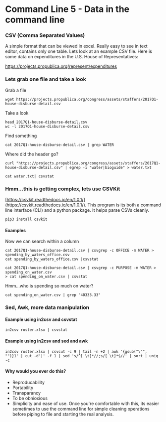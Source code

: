 # Command Line 5 - Data in the command line


### CSV (Comma Separated Values)

A simple format that can be viewed in excel. Really easy to see in text editor, contains only one table. Lets look at an example CSV file. Here is some data on expenditures in the U.S. House of Representatives:

https://projects.propublica.org/represent/expenditures

### Lets grab one file and take a look

Grab a file
```
wget https://projects.propublica.org/congress/assets/staffers/2017Q1-house-disburse-detail.csv
```

Take a look

```
head 2017Q1-house-disburse-detail.csv
wc -l 2017Q1-house-disburse-detail.csv
```

Find something

```
cat 2017Q1-house-disburse-detail.csv | grep WATER
```

Where did the header go?

```
curl "https://projects.propublica.org/congress/assets/staffers/2017Q1-house-disburse-detail.csv" | egrep -i "water|bioguide" > water.txt

cat water.txt| csvstat
```


### Hmm...this is getting complex, lets use CSVKit

[https://csvkit.readthedocs.io/en/1.0.1/](https://csvkit.readthedocs.io/en/1.0.1/). This program is its both a command line interface (CLI) and a python package. It helps parse CSVs cleanly.

```
pip3 install csvkit
```

#### Examples

Now we can search within a column

```
cat 2017Q1-house-disburse-detail.csv | csvgrep -c OFFICE -m WATER > spending_by_waters_office.csv
cat spending_by_waters_office.csv |csvstat

cat 2017Q1-house-disburse-detail.csv | csvgrep -c PURPOSE -m WATER > spending_on_water.csv
> cat spending_on_water.csv | csvstat
```

Hmm...who is spending so much on water?

```
cat spending_on_water.csv | grep "40333.33"
```

### Sed, Awk, more data manipulation

#### Example using in2csv and csvstat

```
in2csv roster.xlsx | csvstat
```

#### Example using in2csv and sed and awk

```
in2csv roster.xlsx | csvcut -c 9 | tail -n +2 | awk '{gsub("\"", "")}1' | cut -d'|' -f 1 | sed 's/^[ \t]*//;s/[ \t]*$//' | sort | uniq -c
```

#### Why would you ever do this?

* Reproducability
* Portability
* Transparancy
* To be obnioxious
* Simplicity and ease of use. Once you're comfortable with this, its easier sometimes to use the command line for simple cleaning operations before piping to file and starting the real analysis.

